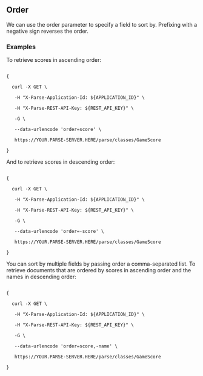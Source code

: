 ## Order

We can use the order parameter to specify a field to sort by. Prefixing with a negative sign reverses the order.

### Examples
To retrieve scores in ascending order:

<code>
{<br>
&nbsp;&nbsp;curl -X GET \ <br>
&nbsp;&nbsp;&nbsp;-H "X-Parse-Application-Id: ${APPLICATION_ID}" \ <br>
&nbsp;&nbsp;&nbsp;-H "X-Parse-REST-API-Key: ${REST_API_KEY}" \ <br>
&nbsp;&nbsp;&nbsp;-G \ <br>
&nbsp;&nbsp;&nbsp;--data-urlencode 'order=score' \ <br>
&nbsp;&nbsp;&nbsp;https://YOUR.PARSE-SERVER.HERE/parse/classes/GameScore <br>
}
</code>

And to retrieve scores in descending order:

<code>
{<br>
&nbsp;&nbsp;curl -X GET \ <br>
&nbsp;&nbsp;&nbsp;-H "X-Parse-Application-Id: ${APPLICATION_ID}" \ <br>
&nbsp;&nbsp;&nbsp;-H "X-Parse-REST-API-Key: ${REST_API_KEY}" \ <br>
&nbsp;&nbsp;&nbsp;-G \ <br>
&nbsp;&nbsp;&nbsp;--data-urlencode 'order=-score' \ <br>
&nbsp;&nbsp;&nbsp;https://YOUR.PARSE-SERVER.HERE/parse/classes/GameScore <br>
}
</code>

You can sort by multiple fields by passing order a comma-separated list. To retrieve documents that are ordered by scores in ascending order and the names in descending order:

<code>
{<br>
&nbsp;&nbsp;curl -X GET \ <br>
&nbsp;&nbsp;&nbsp;-H "X-Parse-Application-Id: ${APPLICATION_ID}" \ <br>
&nbsp;&nbsp;&nbsp;-H "X-Parse-REST-API-Key: ${REST_API_KEY}" \ <br>
&nbsp;&nbsp;&nbsp;-G \ <br>
&nbsp;&nbsp;&nbsp;--data-urlencode 'order=score,-name' \ <br>
&nbsp;&nbsp;&nbsp;https://YOUR.PARSE-SERVER.HERE/parse/classes/GameScore <br>
}
</code>
